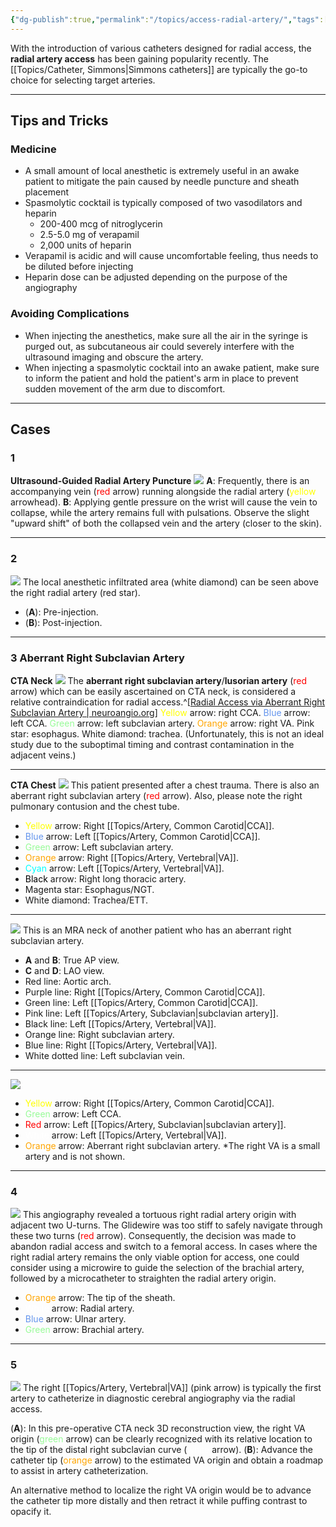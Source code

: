 ```yaml
---
{"dg-publish":true,"permalink":"/topics/access-radial-artery/","tags":["anatomy","artery","access"],"created":"2023-08-14T21:43:13.000-07:00","updated":"2024-04-05T18:52:17.850-07:00"}
---
```



With the introduction of various catheters designed for radial access, the **radial artery access** has been gaining popularity recently. The [[Topics/Catheter, Simmons\|Simmons catheters]] are typically the go-to choice for selecting target arteries.

---

## Tips and Tricks

### Medicine

- A small amount of local anesthetic is extremely useful in an awake patient to mitigate the pain caused by needle puncture and sheath placement
- Spasmolytic cocktail is typically composed of two vasodilators and heparin
	- 200-400 mcg of nitroglycerin
	- 2.5-5.0 mg of verapamil
	- 2,000 units of heparin
- Verapamil is acidic and will cause uncomfortable feeling, thus needs to be diluted before injecting
- Heparin dose can be adjusted depending on the purpose of the angiography

### Avoiding Complications

- When injecting the anesthetics, make sure all the air in the syringe is purged out, as subcutaneous air could severely interfere with the ultrasound imaging and obscure the artery.
- When injecting a spasmolytic cocktail into an awake patient, make sure to inform the patient and hold the patient's arm in place to prevent sudden movement of the arm due to discomfort.

---

## Cases

### 1

**Ultrasound-Guided Radial Artery Puncture**
![](https://i.imgur.com/3FvkGBB.png)
**A**: Frequently, there is an accompanying vein (<span style="color:red">red</span> arrow) running alongside the radial artery (<span style="color:yellow">yellow</span> arrowhead). 
**B**: Applying gentle pressure on the wrist will cause the vein to collapse, while the artery remains full with pulsations. Observe the slight "upward shift" of both the collapsed vein and the artery (closer to the skin).

---

### 2

![](https://i.imgur.com/hOmu2Ke.jpg)
The local anesthetic infiltrated area (white diamond) can be seen above the right radial artery (red star).

- (**A**): Pre-injection. 
- (**B**): Post-injection. 

---

### 3 Aberrant Right Subclavian Artery

**CTA Neck**
![](https://i.imgur.com/CVxdMX9.jpg)
The **aberrant right subclavian artery**/**lusorian artery** (<span style="color:red">red</span> arrow) which can be easily ascertained on CTA neck, is considered a relative contraindication for radial access.^[[Radial Access via Aberrant Right Subclavian Artery | neuroangio.org](https://neuroangio.org/sample-page/case-archives/radial-access-via-aberrant-right-subclavian-artery/)] <span style="color:yellow">Yellow</span> arrow: right CCA. <span style="color:cornflowerblue">Blue</span> arrow: left CCA. <span style="color:palegreen">Green</span> arrow: left subclavian artery. <span style="color:orange">Orange</span> arrow: right VA. Pink star: esophagus. White diamond: trachea. (Unfortunately, this is not an ideal study due to the suboptimal timing and contrast contamination in the adjacent veins.)

---

**CTA Chest**
![](https://i.imgur.com/f5ZB1F7.png)
This patient presented after a chest trauma. There is also an aberrant right subclavian artery (<span style="color:red">red</span> arrow). Also, please note the right pulmonary contusion and the chest tube.

- <span style="color:yellow">Yellow</span> arrow: Right [[Topics/Artery, Common Carotid\|CCA]]. 
- <span style="color:cornflowerblue">Blue</span> arrow: Left [[Topics/Artery, Common Carotid\|CCA]]. 
- <span style="color:palegreen">Green</span> arrow: Left subclavian artery. 
- <span style="color:orange">Orange</span> arrow: Right [[Topics/Artery, Vertebral\|VA]]. 
- <span style="color:cyan">Cyan</span> arrow: Left [[Topics/Artery, Vertebral\|VA]]. 
- <span style="color:black">Black</span> arrow: Right long thoracic artery. 
- Magenta star: Esophagus/NGT. 
- White diamond: Trachea/ETT. 

---

![](https://i.imgur.com/uHCQIbv.jpg)
This is an MRA neck of another patient who has an aberrant right subclavian artery.

- **A** and **B**: True AP view.
- **C** and **D**: LAO view.
- Red line: Aortic arch.
- Purple line: Right [[Topics/Artery, Common Carotid\|CCA]].
- Green line: Left [[Topics/Artery, Common Carotid\|CCA]].
- Pink line: Left [[Topics/Artery, Subclavian\|subclavian artery]].
- Black line: Left [[Topics/Artery, Vertebral\|VA]].
- Orange line: Right subclavian artery.
- Blue line: Right [[Topics/Artery, Vertebral\|VA]].
- White dotted line: Left subclavian vein.

---

![](https://i.imgur.com/olZlWpO.jpeg)
- <span style="color: yellow">Yellow</span> arrow: Right [[Topics/Artery, Common Carotid\|CCA]].
- <span style="color: palegreen">Green</span> arrow: Left CCA.
- <span style="color: red">Red</span> arrow: Left [[Topics/Artery, Subclavian\|subclavian artery]].
- <span style="color: white">White</span> arrow: Left [[Topics/Artery, Vertebral\|VA]].
- <span style="color: orange">Orange</span> arrow: Aberrant right subclavian artery.
\*The right VA is a small artery and is not shown.

---

### 4

![](https://i.imgur.com/VYISHHZ.jpg)
This angiography revealed a tortuous right radial artery origin with adjacent two U-turns. The Glidewire was too stiff to safely navigate through these two turns (<span style="color:red">red</span> arrow). Consequently, the decision was made to abandon radial access and switch to a femoral access. In cases where the right radial artery remains the only viable option for access, one could consider using a microwire to guide the selection of the brachial artery, followed by a microcatheter to straighten the radial artery origin. 

- <span style="color:orange">Orange</span> arrow: The tip of the sheath.
- <span style="color:white">White</span> arrow: Radial artery.
- <span style="color:cornflowerblue">Blue</span> arrow: Ulnar artery.
- <span style="color:palegreen">Green</span> arrow: Brachial artery.

---

### 5

![](https://i.imgur.com/ai1kM80.jpg)
The right [[Topics/Artery, Vertebral\|VA]] (pink arrow) is typically the first artery to catheterize in diagnostic cerebral angiography via the radial access.

(**A**): In this pre-operative CTA neck 3D reconstruction view, the right VA origin (<span style="color:palegreen">green</span> arrow) can be clearly recognized with its relative location to the tip of the distal right subclavian curve (<span style="color:white">white</span> arrow).
(**B**): Advance the catheter tip (<span style="color:orange">orange</span> arrow) to the estimated VA origin and obtain a roadmap to assist in artery catheterization.

An alternative method to localize the right VA origin would be to advance the catheter tip more distally and then retract it while puffing contrast to opacify it.

